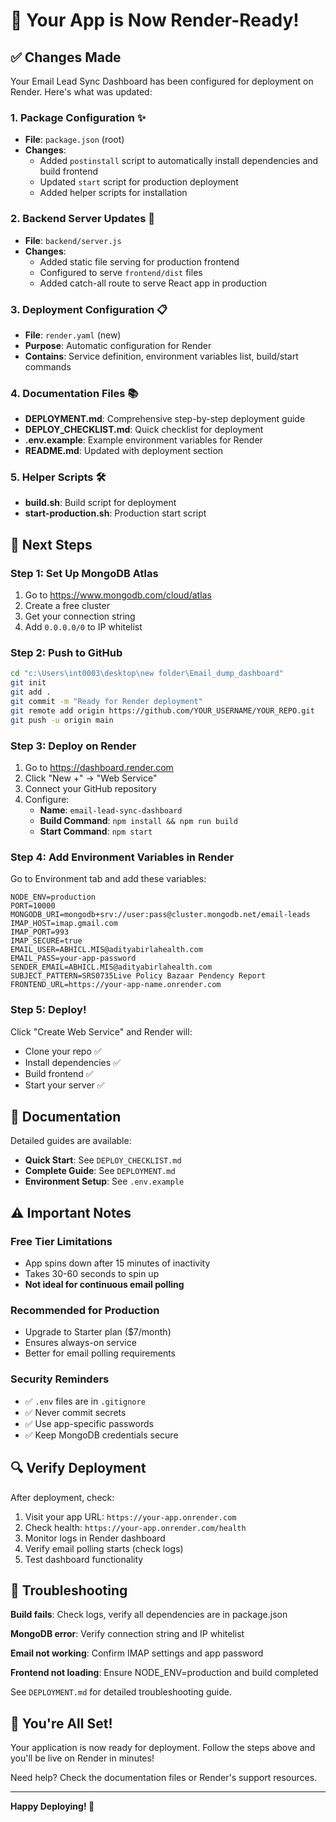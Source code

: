 # 🎉 Your App is Now Render-Ready!

## ✅ Changes Made

Your Email Lead Sync Dashboard has been configured for deployment on Render. Here's what was updated:

### 1. **Package Configuration** ✨
   - **File**: `package.json` (root)
   - **Changes**: 
     - Added `postinstall` script to automatically install dependencies and build frontend
     - Updated `start` script for production deployment
     - Added helper scripts for installation

### 2. **Backend Server Updates** 🔧
   - **File**: `backend/server.js`
   - **Changes**:
     - Added static file serving for production frontend
     - Configured to serve `frontend/dist` files
     - Added catch-all route to serve React app in production

### 3. **Deployment Configuration** 📋
   - **File**: `render.yaml` (new)
   - **Purpose**: Automatic configuration for Render
   - **Contains**: Service definition, environment variables list, build/start commands

### 4. **Documentation Files** 📚
   - **DEPLOYMENT.md**: Comprehensive step-by-step deployment guide
   - **DEPLOY_CHECKLIST.md**: Quick checklist for deployment
   - **.env.example**: Example environment variables for Render
   - **README.md**: Updated with deployment section

### 5. **Helper Scripts** 🛠️
   - **build.sh**: Build script for deployment
   - **start-production.sh**: Production start script

## 🚀 Next Steps

### Step 1: Set Up MongoDB Atlas
1. Go to https://www.mongodb.com/cloud/atlas
2. Create a free cluster
3. Get your connection string
4. Add `0.0.0.0/0` to IP whitelist

### Step 2: Push to GitHub
```bash
cd "c:\Users\int0003\desktop\new folder\Email_dump_dashboard"
git init
git add .
git commit -m "Ready for Render deployment"
git remote add origin https://github.com/YOUR_USERNAME/YOUR_REPO.git
git push -u origin main
```

### Step 3: Deploy on Render
1. Go to https://dashboard.render.com
2. Click "New +" → "Web Service"
3. Connect your GitHub repository
4. Configure:
   - **Name**: `email-lead-sync-dashboard`
   - **Build Command**: `npm install && npm run build`
   - **Start Command**: `npm start`

### Step 4: Add Environment Variables in Render

Go to Environment tab and add these variables:

```env
NODE_ENV=production
PORT=10000
MONGODB_URI=mongodb+srv://user:pass@cluster.mongodb.net/email-leads
IMAP_HOST=imap.gmail.com
IMAP_PORT=993
IMAP_SECURE=true
EMAIL_USER=ABHICL.MIS@adityabirlahealth.com
EMAIL_PASS=your-app-password
SENDER_EMAIL=ABHICL.MIS@adityabirlahealth.com
SUBJECT_PATTERN=SRS0735Live Policy Bazaar Pendency Report
FRONTEND_URL=https://your-app-name.onrender.com
```

### Step 5: Deploy!
Click "Create Web Service" and Render will:
- Clone your repo ✅
- Install dependencies ✅
- Build frontend ✅
- Start your server ✅

## 📖 Documentation

Detailed guides are available:

- **Quick Start**: See `DEPLOY_CHECKLIST.md`
- **Complete Guide**: See `DEPLOYMENT.md`
- **Environment Setup**: See `.env.example`

## ⚠️ Important Notes

### Free Tier Limitations
- App spins down after 15 minutes of inactivity
- Takes 30-60 seconds to spin up
- **Not ideal for continuous email polling**

### Recommended for Production
- Upgrade to Starter plan ($7/month)
- Ensures always-on service
- Better for email polling requirements

### Security Reminders
- ✅ `.env` files are in `.gitignore`
- ✅ Never commit secrets
- ✅ Use app-specific passwords
- ✅ Keep MongoDB credentials secure

## 🔍 Verify Deployment

After deployment, check:
1. Visit your app URL: `https://your-app.onrender.com`
2. Check health: `https://your-app.onrender.com/health`
3. Monitor logs in Render dashboard
4. Verify email polling starts (check logs)
5. Test dashboard functionality

## 🐛 Troubleshooting

**Build fails**: Check logs, verify all dependencies are in package.json

**MongoDB error**: Verify connection string and IP whitelist

**Email not working**: Confirm IMAP settings and app password

**Frontend not loading**: Ensure NODE_ENV=production and build completed

See `DEPLOYMENT.md` for detailed troubleshooting guide.

## 🎊 You're All Set!

Your application is now ready for deployment. Follow the steps above and you'll be live on Render in minutes!

Need help? Check the documentation files or Render's support resources.

---

**Happy Deploying! 🚀**
